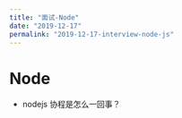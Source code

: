 ```yaml
---
title: "面试-Node"
date: "2019-12-17"
permalink: "2019-12-17-interview-node-js"
---
```


# Node

- nodejs 协程是怎么一回事？
